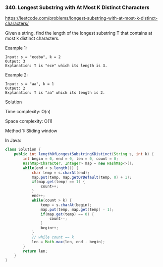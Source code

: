 ### 340. Longest Substring with At Most K Distinct Characters

https://leetcode.com/problems/longest-substring-with-at-most-k-distinct-characters/

Given a string, find the length of the longest substring T that contains at most k distinct characters.

Example 1:
```
Input: s = "eceba", k = 2
Output: 3
Explanation: T is "ece" which its length is 3.
```
Example 2:
```
Input: s = "aa", k = 1
Output: 2
Explanation: T is "aa" which its length is 2.
```

Solution

Time complexity: O(n)

Space complexity: O(1)

Method 1: Sliding window

In Java:
```java
class Solution {
    public int lengthOfLongestSubstringKDistinct(String s, int k) {
        int begin = 0, end = 0, len = 0, count = 0;
        HashMap<Character, Integer> map = new HashMap<>();
        while(end < s.length()) {
            char temp = s.charAt(end);
            map.put(temp, map.getOrDefault(temp, 0) + 1);
            if(map.get(temp) == 1) {
                count++;
            }
            end++;
            while(count > k) {
                temp = s.charAt(begin);
                map.put(temp, map.get(temp) - 1);
                if(map.get(temp) == 0) {
                    count--;
                }
                begin++;
            }
            // while count == k
            len = Math.max(len, end - begin);
        }
        return len;
    }
}
```
